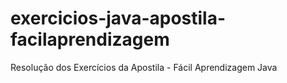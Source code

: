 # exercicios-java-apostila-facilaprendizagem
Resolução dos Exercícios da Apostila - Fácil Aprendizagem Java 
